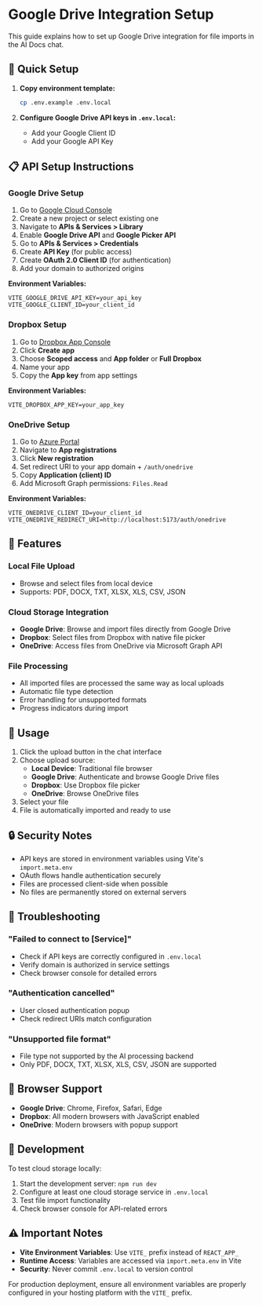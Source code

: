 # Google Drive Integration Setup

This guide explains how to set up Google Drive integration for file imports in the AI Docs chat.

## 🚀 Quick Setup

1. **Copy environment template:**
   ```bash
   cp .env.example .env.local
   ```

2. **Configure Google Drive API keys in `.env.local`:**
   - Add your Google Client ID
   - Add your Google API Key

## 📋 API Setup Instructions

### Google Drive Setup

1. Go to [Google Cloud Console](https://console.cloud.google.com/)
2. Create a new project or select existing one
3. Navigate to **APIs & Services > Library**
4. Enable **Google Drive API** and **Google Picker API**
5. Go to **APIs & Services > Credentials**
6. Create **API Key** (for public access)
7. Create **OAuth 2.0 Client ID** (for authentication)
8. Add your domain to authorized origins

**Environment Variables:**
```
VITE_GOOGLE_DRIVE_API_KEY=your_api_key
VITE_GOOGLE_CLIENT_ID=your_client_id
```

### Dropbox Setup

1. Go to [Dropbox App Console](https://www.dropbox.com/developers/apps)
2. Click **Create app**
3. Choose **Scoped access** and **App folder** or **Full Dropbox**
4. Name your app
5. Copy the **App key** from app settings

**Environment Variables:**
```
VITE_DROPBOX_APP_KEY=your_app_key
```

### OneDrive Setup

1. Go to [Azure Portal](https://portal.azure.com/)
2. Navigate to **App registrations**
3. Click **New registration**
4. Set redirect URI to your app domain + `/auth/onedrive`
5. Copy **Application (client) ID**
6. Add Microsoft Graph permissions: `Files.Read`

**Environment Variables:**
```
VITE_ONEDRIVE_CLIENT_ID=your_client_id
VITE_ONEDRIVE_REDIRECT_URI=http://localhost:5173/auth/onedrive
```

## 🔧 Features

### Local File Upload
- Browse and select files from local device
- Supports: PDF, DOCX, TXT, XLSX, XLS, CSV, JSON

### Cloud Storage Integration
- **Google Drive**: Browse and import files directly from Google Drive
- **Dropbox**: Select files from Dropbox with native file picker
- **OneDrive**: Access files from OneDrive via Microsoft Graph API

### File Processing
- All imported files are processed the same way as local uploads
- Automatic file type detection
- Error handling for unsupported formats
- Progress indicators during import

## 🎯 Usage

1. Click the upload button in the chat interface
2. Choose upload source:
   - **Local Device**: Traditional file browser
   - **Google Drive**: Authenticate and browse Google Drive files
   - **Dropbox**: Use Dropbox file picker
   - **OneDrive**: Browse OneDrive files
3. Select your file
4. File is automatically imported and ready to use

## 🔒 Security Notes

- API keys are stored in environment variables using Vite's `import.meta.env`
- OAuth flows handle authentication securely
- Files are processed client-side when possible
- No files are permanently stored on external servers

## 🐛 Troubleshooting

### "Failed to connect to [Service]"
- Check if API keys are correctly configured in `.env.local`
- Verify domain is authorized in service settings
- Check browser console for detailed errors

### "Authentication cancelled"
- User closed authentication popup
- Check redirect URIs match configuration

### "Unsupported file format"
- File type not supported by the AI processing backend
- Only PDF, DOCX, TXT, XLSX, XLS, CSV, JSON are supported

## 📱 Browser Support

- **Google Drive**: Chrome, Firefox, Safari, Edge
- **Dropbox**: All modern browsers with JavaScript enabled
- **OneDrive**: Modern browsers with popup support

## 🔄 Development

To test cloud storage locally:

1. Start the development server: `npm run dev`
2. Configure at least one cloud storage service in `.env.local`
3. Test file import functionality
4. Check browser console for API-related errors

## ⚠️ Important Notes

- **Vite Environment Variables**: Use `VITE_` prefix instead of `REACT_APP_`
- **Runtime Access**: Variables are accessed via `import.meta.env` in Vite
- **Security**: Never commit `.env.local` to version control

For production deployment, ensure all environment variables are properly configured in your hosting platform with the `VITE_` prefix.